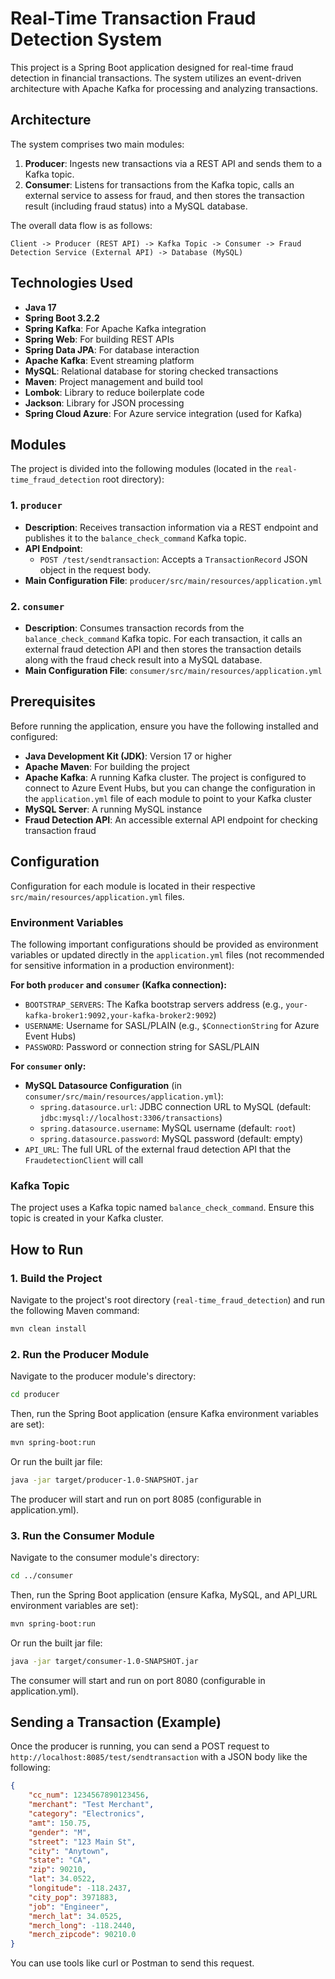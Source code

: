 # Real-Time Transaction Fraud Detection System

This project is a Spring Boot application designed for real-time fraud detection in financial transactions. The system utilizes an event-driven architecture with Apache Kafka for processing and analyzing transactions.

## Architecture

The system comprises two main modules:

1. **Producer**: Ingests new transactions via a REST API and sends them to a Kafka topic.
2. **Consumer**: Listens for transactions from the Kafka topic, calls an external service to assess for fraud, and then stores the transaction result (including fraud status) into a MySQL database.

The overall data flow is as follows:
```
Client -> Producer (REST API) -> Kafka Topic -> Consumer -> Fraud Detection Service (External API) -> Database (MySQL)
```

## Technologies Used

- **Java 17**
- **Spring Boot 3.2.2**
- **Spring Kafka**: For Apache Kafka integration
- **Spring Web**: For building REST APIs
- **Spring Data JPA**: For database interaction
- **Apache Kafka**: Event streaming platform
- **MySQL**: Relational database for storing checked transactions
- **Maven**: Project management and build tool
- **Lombok**: Library to reduce boilerplate code
- **Jackson**: Library for JSON processing
- **Spring Cloud Azure**: For Azure service integration (used for Kafka)

## Modules

The project is divided into the following modules (located in the `real-time_fraud_detection` root directory):

### 1. `producer`
- **Description**: Receives transaction information via a REST endpoint and publishes it to the `balance_check_command` Kafka topic.
- **API Endpoint**:
  - `POST /test/sendtransaction`: Accepts a `TransactionRecord` JSON object in the request body.
- **Main Configuration File**: `producer/src/main/resources/application.yml`

### 2. `consumer`
- **Description**: Consumes transaction records from the `balance_check_command` Kafka topic. For each transaction, it calls an external fraud detection API and then stores the transaction details along with the fraud check result into a MySQL database.
- **Main Configuration File**: `consumer/src/main/resources/application.yml`

## Prerequisites

Before running the application, ensure you have the following installed and configured:

- **Java Development Kit (JDK)**: Version 17 or higher
- **Apache Maven**: For building the project
- **Apache Kafka**: A running Kafka cluster. The project is configured to connect to Azure Event Hubs, but you can change the configuration in the `application.yml` file of each module to point to your Kafka cluster
- **MySQL Server**: A running MySQL instance
- **Fraud Detection API**: An accessible external API endpoint for checking transaction fraud

## Configuration

Configuration for each module is located in their respective `src/main/resources/application.yml` files.

### Environment Variables

The following important configurations should be provided as environment variables or updated directly in the `application.yml` files (not recommended for sensitive information in a production environment):

**For both `producer` and `consumer` (Kafka connection):**
- `BOOTSTRAP_SERVERS`: The Kafka bootstrap servers address (e.g., `your-kafka-broker1:9092,your-kafka-broker2:9092`)
- `USERNAME`: Username for SASL/PLAIN (e.g., `$ConnectionString` for Azure Event Hubs)
- `PASSWORD`: Password or connection string for SASL/PLAIN

**For `consumer` only:**
- **MySQL Datasource Configuration** (in `consumer/src/main/resources/application.yml`):
  - `spring.datasource.url`: JDBC connection URL to MySQL (default: `jdbc:mysql://localhost:3306/transactions`)
  - `spring.datasource.username`: MySQL username (default: `root`)
  - `spring.datasource.password`: MySQL password (default: empty)
- `API_URL`: The full URL of the external fraud detection API that the `FraudetectionClient` will call

### Kafka Topic

The project uses a Kafka topic named `balance_check_command`. Ensure this topic is created in your Kafka cluster.

## How to Run

### 1. Build the Project

Navigate to the project's root directory (`real-time_fraud_detection`) and run the following Maven command:

```bash
mvn clean install
```

### 2. Run the Producer Module

Navigate to the producer module's directory:

```bash
cd producer
```

Then, run the Spring Boot application (ensure Kafka environment variables are set):

```bash
mvn spring-boot:run
```

Or run the built jar file:

```bash
java -jar target/producer-1.0-SNAPSHOT.jar
```

The producer will start and run on port 8085 (configurable in application.yml).

### 3. Run the Consumer Module

Navigate to the consumer module's directory:

```bash
cd ../consumer
```

Then, run the Spring Boot application (ensure Kafka, MySQL, and API_URL environment variables are set):

```bash
mvn spring-boot:run
```

Or run the built jar file:

```bash
java -jar target/consumer-1.0-SNAPSHOT.jar
```

The consumer will start and run on port 8080 (configurable in application.yml).

## Sending a Transaction (Example)

Once the producer is running, you can send a POST request to `http://localhost:8085/test/sendtransaction` with a JSON body like the following:

```json
{
    "cc_num": 1234567890123456,
    "merchant": "Test Merchant",
    "category": "Electronics",
    "amt": 150.75,
    "gender": "M",
    "street": "123 Main St",
    "city": "Anytown",
    "state": "CA",
    "zip": 90210,
    "lat": 34.0522,
    "longitude": -118.2437,
    "city_pop": 3971883,
    "job": "Engineer",
    "merch_lat": 34.0525,
    "merch_long": -118.2440,
    "merch_zipcode": 90210.0
}
```

You can use tools like curl or Postman to send this request.
